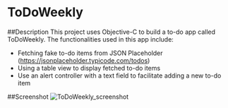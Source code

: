 # ToDoWeekly

##Description
This project uses Objective-C to build a to-do app called ToDoWeekly. The functionalities used in this app include:
+ Fetching fake to-do items from JSON Placeholder (https://jsonplaceholder.typicode.com/todos)
+ Using a table view to display fetched to-do items
+ Use an alert controller with a text field to facilitate adding a new to-do item

##Screenshot
![ToDoWeekly_screenshot](https://github.com/jayjson/ToDoWeekly/assets/10294167/8d62081d-cc41-40dc-aecd-eb2c8b003de2)
